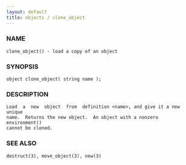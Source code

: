 ```yaml
---
layout: default
title: objects / clone_object
---
```


### NAME

    clone_object() - load a copy of an object

### SYNOPSIS

    object clone_object( string name );

### DESCRIPTION

    Load  a  new  object  from  definition <name>, and give it a new unique
    name.  Returns the new object.  An object with a nonzero  environment()
    cannot be cloned.

### SEE ALSO

    destruct(3), move_object(3), new(3)
